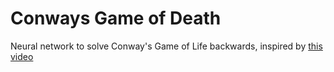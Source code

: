 # Conways Game of Death
Neural network to solve Conway's Game of Life backwards, inspired by [this video](https://youtu.be/g8pjrVbdafY?si=ovube9nBipvpkmll)
